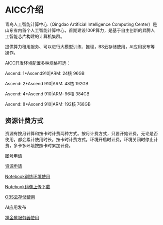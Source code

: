 # AICC介绍

青岛人工智能计算中心（Qingdao Artificial Intelligence Computing Center）是山东省内首个人工智能计算中心，首期建设100P算力，是基于自主创新的昇腾人工智能芯片构建的计算机集群。

提供算力租用服务、可以进行大模型训练、推理，BS云存储使用，AI应用发布等操作。

AICC开发环境配置多种规格可选：
	
Ascend: 1*Ascend910|ARM: 24核 96GB
	
Ascend: 2*Ascend 910|ARM: 48核 192GB

Ascend: 4*Ascend 910|ARM: 96核 384GB

Ascend: 8*Ascend 910|ARM: 192核 768GB

## 资源计费方式

资源有按月计算和按卡时计费两种方式。按月计费方式，只要开始计费，无论是否使用，都会累计使用时长。按卡时计费方式，环境开启时计费，环境关闭时停止计费，多卡多环境按照卡时累加计费。

[账号申请](2.账号申请.md)

[资源申请](3.资源申请.md)

[Notebook训练环境使用](4.Notebook训练环境使用.md)

[Notebook镜像上传下载](5.Notebook镜像上传下载.md)

[OBS云存储使用](6.OBS云存储使用.md)

AI应用发布

[裸金属服务器使用](8.裸金属服务器使用.md)